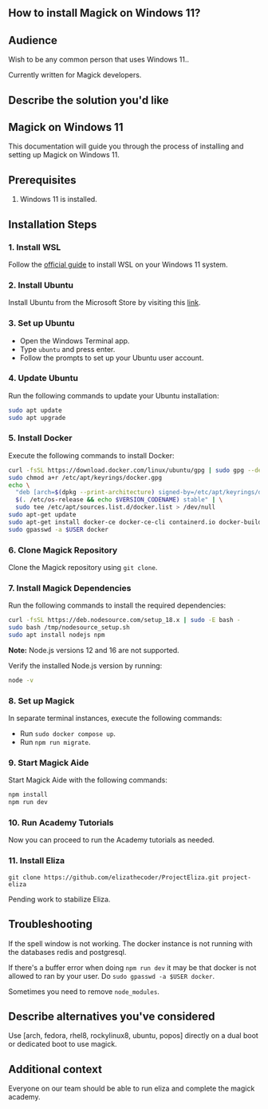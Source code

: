## How to install Magick on Windows 11?

## Audience

Wish to be any common person that uses Windows 11..

Currently written for Magick developers.

## Describe the solution you'd like

## Magick on Windows 11

This documentation will guide you through the process of installing and setting up Magick on Windows 11.

## Prerequisites

1. Windows 11 is installed.

## Installation Steps

### 1. Install WSL

Follow the [official guide](https://docs.microsoft.com/en-us/windows/wsl/install) to install WSL on your Windows 11 system.

### 2. Install Ubuntu

Install Ubuntu from the Microsoft Store by visiting this [link](https://www.microsoft.com/store/productId/9PN20MSR04DW).

### 3. Set up Ubuntu

- Open the Windows Terminal app.
- Type `ubuntu` and press enter.
- Follow the prompts to set up your Ubuntu user account.

### 4. Update Ubuntu

Run the following commands to update your Ubuntu installation:

```bash
sudo apt update
sudo apt upgrade
```

### 5. Install Docker

Execute the following commands to install Docker:

```bash
curl -fsSL https://download.docker.com/linux/ubuntu/gpg | sudo gpg --dearmor -o /etc/apt/keyrings/docker.gpg
sudo chmod a+r /etc/apt/keyrings/docker.gpg
echo \
  "deb [arch=$(dpkg --print-architecture) signed-by=/etc/apt/keyrings/docker.gpg] https://download.docker.com/linux/ubuntu \
  $(. /etc/os-release && echo $VERSION_CODENAME) stable" | \
  sudo tee /etc/apt/sources.list.d/docker.list > /dev/null
sudo apt-get update
sudo apt-get install docker-ce docker-ce-cli containerd.io docker-buildx-plugin docker-compose-plugin docker-compose
sudo gpasswd -a $USER docker
```

### 6. Clone Magick Repository

Clone the Magick repository using `git clone`.

### 7. Install Magick Dependencies

Run the following commands to install the required dependencies:

```bash
curl -fsSL https://deb.nodesource.com/setup_18.x | sudo -E bash -
sudo bash /tmp/nodesource_setup.sh
sudo apt install nodejs npm
```

**Note:** Node.js versions 12 and 16 are not supported.

Verify the installed Node.js version by running:

```bash
node -v
```

### 8. Set up Magick

In separate terminal instances, execute the following commands:

- Run `sudo docker compose up`.
- Run `npm run migrate`.

### 9. Start Magick Aide

Start Magick Aide with the following commands:

```bash
npm install
npm run dev
```

### 10. Run Academy Tutorials

Now you can proceed to run the Academy tutorials as needed.

### 11. Install Eliza

```git clone https://github.com/elizathecoder/ProjectEliza.git project-eliza```

Pending work to stabilize Eliza.

## Troubleshooting

If the spell window is not working. The docker instance is not running with the databases redis and postgresql.

If there's a buffer error when doing `npm run dev` it may be that docker is not allowed to ran by your user. Do `sudo gpasswd -a $USER docker`.

Sometimes you need to remove `node_modules`.

## Describe alternatives you've considered

Use [arch, fedora, rhel8, rockylinux8, ubuntu, popos] directly on a dual boot or dedicated boot to use magick.

## Additional context

Everyone on our team should be able to run eliza and complete the magick academy.
